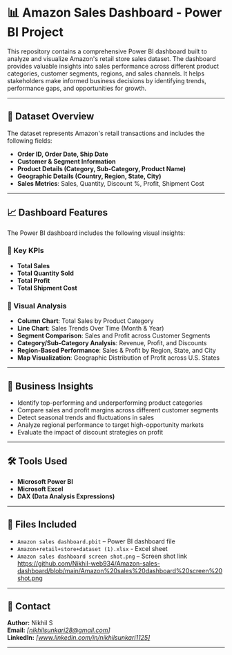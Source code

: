 # 📊 Amazon Sales Dashboard - Power BI Project

This repository contains a comprehensive Power BI dashboard built to analyze and visualize Amazon's retail store sales dataset. The dashboard provides valuable insights into sales performance across different product categories, customer segments, regions, and sales channels. It helps stakeholders make informed business decisions by identifying trends, performance gaps, and opportunities for growth.

---

## 🧾 Dataset Overview

The dataset represents Amazon's retail transactions and includes the following fields:

- **Order ID, Order Date, Ship Date**
- **Customer & Segment Information**
- **Product Details (Category, Sub-Category, Product Name)**
- **Geographic Details (Country, Region, State, City)**
- **Sales Metrics**: Sales, Quantity, Discount %, Profit, Shipment Cost

---

## 📈 Dashboard Features

The Power BI dashboard includes the following visual insights:

### 🔹 Key KPIs
- **Total Sales**
- **Total Quantity Sold**
- **Total Profit**
- **Total Shipment Cost**

### 🔹 Visual Analysis
- **Column Chart**: Total Sales by Product Category
- **Line Chart**: Sales Trends Over Time (Month & Year)
- **Segment Comparison**: Sales and Profit across Customer Segments
- **Category/Sub-Category Analysis**: Revenue, Profit, and Discounts
- **Region-Based Performance**: Sales & Profit by Region, State, and City
- **Map Visualization**: Geographic Distribution of Profit across U.S. States

---

## 🧠 Business Insights

- Identify top-performing and underperforming product categories
- Compare sales and profit margins across different customer segments
- Detect seasonal trends and fluctuations in sales
- Analyze regional performance to target high-opportunity markets
- Evaluate the impact of discount strategies on profit

---

## 🛠️ Tools Used

- **Microsoft Power BI**
- **Microsoft Excel**
- **DAX (Data Analysis Expressions)**

---

## 📁 Files Included

- `Amazon sales dashboard.pbit` – Power BI dashboard file
- `Amazon+retail+store+dataset (1).xlsx` - Excel sheet
- `Amazon sales dashboard screen shot.png` – Screen shot link https://github.com/Nikhil-web934/Amazon-sales-dashboard/blob/main/Amazon%20sales%20dashboard%20screen%20shot.png

---

## 📩 Contact

**Author:** Nikhil S  
**Email:** _[nikhilsunkari28@gmail.com]_  
**LinkedIn:** _[www.linkedin.com/in/nikhilsunkari1125]_  

---

